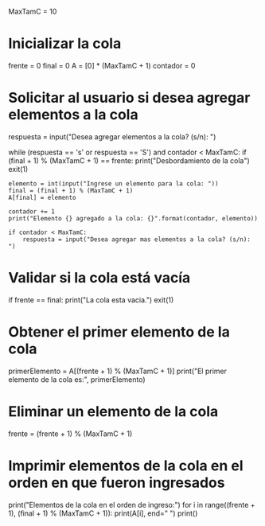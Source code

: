 
MaxTamC = 10

# Inicializar la cola
frente = 0
final = 0
A = [0] * (MaxTamC + 1)
contador = 0

# Solicitar al usuario si desea agregar elementos a la cola
respuesta = input("Desea agregar elementos a la cola? (s/n): ")

while (respuesta == 's' or respuesta == 'S') and contador < MaxTamC:
    if (final + 1) % (MaxTamC + 1) == frente:
        print("Desbordamiento de la cola")
        exit(1)

    elemento = int(input("Ingrese un elemento para la cola: "))
    final = (final + 1) % (MaxTamC + 1)
    A[final] = elemento

    contador += 1
    print("Elemento {} agregado a la cola: {}".format(contador, elemento))

    if contador < MaxTamC:
        respuesta = input("Desea agregar mas elementos a la cola? (s/n): ")

# Validar si la cola está vacía
if frente == final:
    print("La cola esta vacia.")
    exit(1)

# Obtener el primer elemento de la cola
primerElemento = A[(frente + 1) % (MaxTamC + 1)]
print("El primer elemento de la cola es:", primerElemento)

# Eliminar un elemento de la cola
frente = (frente + 1) % (MaxTamC + 1)

# Imprimir elementos de la cola en el orden en que fueron ingresados
print("Elementos de la cola en el orden de ingreso:")
for i in range((frente + 1), (final + 1) % (MaxTamC + 1)):
    print(A[i], end=" ")
print()

